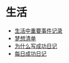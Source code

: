 # 生活

- [生活中重要事件记录](/readbook/life/1)
- [梦想清单](/readbook/life/2)
- [为什么写成功日记](/readbook/life/3)
- [每日成功日记](/readbook/life/4)